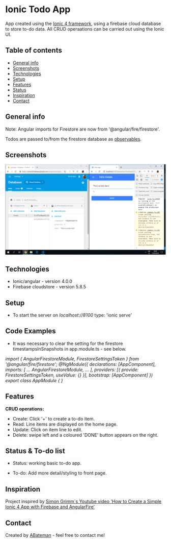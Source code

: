 # Ionic Todo App

App created using the [Ionic 4 framework](https://ionicframework.com/docs), using a firebase cloud database to store to-do data. All CRUD operaations can be carried out using the Ionic UI.

## Table of contents

* [General info](#general-info)
* [Screenshots](#screenshots)
* [Technologies](#technologies)
* [Setup](#setup)
* [Features](#features)
* [Status](#status)
* [Inspiration](#inspiration)
* [Contact](#contact)

## General info

Note: Angular imports for Firestore are now from '@angular/fire/firestore'.

Todos are passed to/from the firestore database as [observables](https://angular.io/guide/observables).

## Screenshots

![todo items shown on ionic frontend and Firestore database](./img/todo_items.png)

## Technologies

* Ionic/angular - version 4.0.0
* Firebase cloudstore - version 5.8.5

## Setup

* To start the server on _localhost://8100_ type: 'ionic serve'

## Code Examples

* It was necessary to clear the setting for the firestore timestampsInSnapshots in app.module.ts - see below.

_import { AngularFirestoreModule, FirestoreSettingsToken } from '@angular/fire/firestore';
@NgModule({
  declarations: [AppComponent],
  imports: [
     ...
     AngularFirestoreModule,
     ...
  ],
  providers: [{ provide: FirestoreSettingsToken, useValue: {} }],
  bootstrap: [AppComponent]
})
export class AppModule { }_

## Features

**CRUD operations:**

* Create: Click '+' to create a to-do item.
* Read: Line items are displayed on the home page.
* Update: Click on item line to edit.
* Delete: swipe left and a coloured 'DONE' button appears on the right.

## Status & To-do list

* Status: working basic to-do app.

* To-do: Add more detail/styling to front page.

## Inspiration

Project inspired by [Simon Grimm´s Youtube video 'How to Create a Simple Ionic 4 App with Firebase and AngularFire'](https://www.youtube.com/watch?v=H20l9ofyR54&t=1375s)

## Contact

Created by [ABateman](https://www.andrewbateman.org) - feel free to contact me!